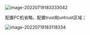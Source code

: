 ![image-20220719183333042](../../../AppData/Roaming/Typora/typora-user-images/image-20220719183333042.png)

配置PC机省略，配置trust和untrust区域；

![image-20220719183118334](C:\Users\86135\AppData\Roaming\Typora\typora-user-images\image-20220719183118334.png)